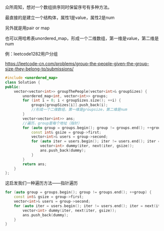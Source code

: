 众所周知，想对一个数组排序同时保留序号有多种方法。

最直接的是建立一个结构体，属性1是value，属性2是num

另外就是用pair or map

也可以用哈希表unordered_map，形成一个二维数组，第一维是value，第二维是num

例：leetcode1282用户分组

https://leetcode-cn.com/problems/group-the-people-given-the-group-size-they-belong-to/submissions/

```cpp
#include <unordered_map>
class Solution {
public:
    vector<vector<int>> groupThePeople(vector<int>& groupSizes) {
        unordered_map<int, vector<int>> groups;
        for (int i = 0; i < groupSizes.size(); ++i) {
            groups[groupSizes[i]].push_back(i);
			//形成一个二维数组，第一维是groupsize，第二维是num
        }
        vector<vector<int>> ans;
        //遍历，group是每个地址（指针）
        for (auto group = groups.begin(); group != groups.end(); ++group) {
            const int& gsize = group->first;
            vector<int>& users = group->second;
            for (auto iter = users.begin(); iter != users.end(); iter = next(iter, gsize)) {
                vector<int> dummy(iter, next(iter, gsize));
                ans.push_back(dummy);
            }
        }
        return ans;
    }
};
```

这启发我们一种遍历方法——指针遍历

```cpp
for (auto group = groups.begin(); group != groups.end(); ++group) {
    const int& gsize = group->first;
    vector<int>& users = group->second;
    for (auto iter = users.begin(); iter != users.end(); iter = next(iter, gsize)) {
        vector<int> dummy(iter, next(iter, gsize));
        ans.push_back(dummy);
    }
}
```

